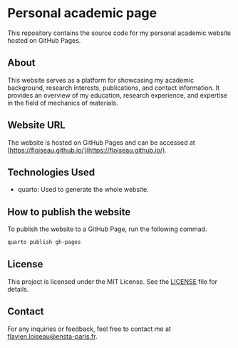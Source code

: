 # Personal academic page

This repository contains the source code for my personal academic website hosted on GitHub Pages.

## About

This website serves as a platform for showcasing my academic background, research interests, publications, and contact information. It provides an overview of my education, research experience, and expertise in the field of mechanics of materials.

## Website URL

The website is hosted on GitHub Pages and can be accessed at [https://floiseau.github.io/](https://floiseau.github.io/).

## Technologies Used

- quarto: Used to generate the whole website.

## How to publish the website

To publish the website to a GitHub Page, run the following commad.
```bash
quarto publish gh-pages
```

## License

This project is licensed under the MIT License. See the [LICENSE](LICENSE) file for details.

## Contact

For any inquiries or feedback, feel free to contact me at [flavien.loiseau@ensta-paris.fr](mailto:flavien.loiseau@ensta-paris.fr).
